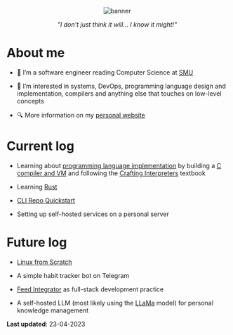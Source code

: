 <p align="center">
  <img alt="banner" src="https://user-images.githubusercontent.com/45187465/189823863-3fcd9393-263c-44ea-b87b-168c16460fd4.png">
</p>

<p align="center"><i>"I don't just think it will... I know it might!"</i></p>

# About me
- 👋 I’m a software engineer reading Computer Science at [SMU](https://scis.smu.edu.sg)

- 👀 I’m interested in systems, DevOps, programming language design and implementation, compilers and anything else that touches on low-level concepts

- 🔍 More information on my [personal website](https://emmaneugene.github.io)

# Current log

- Learning about [programming language implementation](https://nusmods.com/modules/CS4215/programming-language-implementation) by building a [C compiler and VM](https://github.com/emmaneugene/CS4215-sourClang-VM) and following the [Crafting Interpreters](https://craftinginterpreters.com/) textbook

- Learning [Rust](https://doc.rust-lang.org/book/)

- [CLI Repo Quickstart](https://github.com/emmaneugene/cli-repo-quickstart)

- Setting up self-hosted services on a personal server

# Future log

- [Linux from Scratch](https://www.linuxfromscratch.org/)

- A simple habit tracker bot on Telegram

- [Feed Integrator](https://github.com/emmaneugene/feed-integrator) as full-stack development practice

- A self-hosted LLM (most likely using the [LLaMa](https://github.com/ggerganov/llama.cpp) model) for personal knowledge management

**Last updated**: 23-04-2023

<!---
emmaneugene/emmaneugene is a ✨ special ✨ repository because its `README.md` (this file) appears on your GitHub profile.
You can click the Preview link to take a look at your changes.
--->

